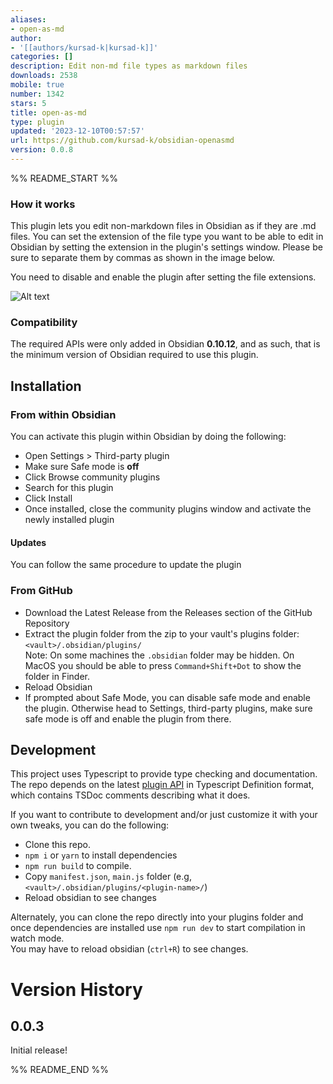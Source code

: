 ```yaml
---
aliases:
- open-as-md
author:
- '[[authors/kursad-k|kursad-k]]'
categories: []
description: Edit non-md file types as markdown files
downloads: 2538
mobile: true
number: 1342
stars: 5
title: open-as-md
type: plugin
updated: '2023-12-10T00:57:57'
url: https://github.com/kursad-k/obsidian-openasmd
version: 0.0.8
---
```


%% README_START %%




### How it works

This plugin lets you edit non-markdown files in Obsidian as if they are .md files. You can set the extension of the file type you want to be able to edit in Obsidian by setting the extension in the plugin's settings window. Please be sure to separate them by commas as shown in the image below.

You need to disable and enable the plugin after setting the file extensions.


![Alt text](https://raw.githubusercontent.com/kursad-k/obsidian-openasmd/HEAD/image.png)


### Compatibility

The required APIs were only added in Obsidian **0.10.12**, and as such, that is the minimum version of Obsidian required to use this plugin. 

## Installation

### From within Obsidian
You can activate this plugin within Obsidian by doing the following:
- Open Settings > Third-party plugin
- Make sure Safe mode is **off**
- Click Browse community plugins
- Search for this plugin
- Click Install
- Once installed, close the community plugins window and activate the newly installed plugin
#### Updates
You can follow the same procedure to update the plugin

### From GitHub
- Download the Latest Release from the Releases section of the GitHub Repository
- Extract the plugin folder from the zip to your vault's plugins folder: `<vault>/.obsidian/plugins/`  
Note: On some machines the `.obsidian` folder may be hidden. On MacOS you should be able to press `Command+Shift+Dot` to show the folder in Finder.
- Reload Obsidian
- If prompted about Safe Mode, you can disable safe mode and enable the plugin.
Otherwise head to Settings, third-party plugins, make sure safe mode is off and
enable the plugin from there.

## Development

This project uses Typescript to provide type checking and documentation.  
The repo depends on the latest [plugin API](https://github.com/obsidianmd/obsidian-api) in Typescript Definition format, which contains TSDoc comments describing what it does.

If you want to contribute to development and/or just customize it with your own
tweaks, you can do the following:
- Clone this repo.
- `npm i` or `yarn` to install dependencies
- `npm run build` to compile.
- Copy `manifest.json`, `main.js`
folder (e.g, `<vault>/.obsidian/plugins/<plugin-name>/`)
- Reload obsidian to see changes

Alternately, you can clone the repo directly into your plugins folder and once
dependencies are installed use `npm run dev` to start compilation in watch mode.  
You may have to reload obsidian (`ctrl+R`) to see changes.


# Version History
## 0.0.3
Initial release!


%% README_END %%